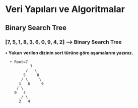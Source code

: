 # Veri Yapıları ve Algoritmalar 
## Binary Search Tree

### [7, 5, 1, 8, 3, 6, 0, 9, 4, 2] --> Binary Search Tree

**• Yukarı verilen dizinin sort türüne göre aşamalarını yazınız.**
```
  • Root=7
           7
         /   \
        5     8
       / \     \
      1   6     9
     / \
    0   3
       / \
      2   4
```
